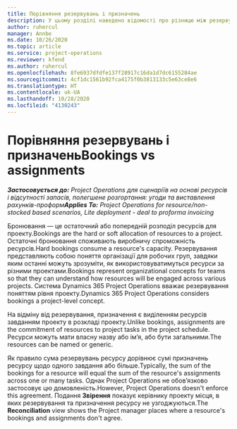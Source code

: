 ```yaml
---
title: Порівняння резервувань і призначень
description: У цьому розділі наведено відомості про різницю між резервуваннями ресурсів і призначеннями ресурсів.
author: ruhercul
manager: Annbe
ms.date: 10/26/2020
ms.topic: article
ms.service: project-operations
ms.reviewer: kfend
ms.author: ruhercul
ms.openlocfilehash: 8fe6937dfdfe137f28917c16da1d7dc6155284ae
ms.sourcegitcommit: 4cf1dc1561b92fca4175f0b3813133c5e63ce8e6
ms.translationtype: HT
ms.contentlocale: uk-UA
ms.lasthandoff: 10/28/2020
ms.locfileid: "4130243"
---
```

# <a name="bookings-vs-assignments"></a><span data-ttu-id="6b7b3-103">Порівняння резервувань і призначень</span><span class="sxs-lookup"><span data-stu-id="6b7b3-103">Bookings vs assignments</span></span>

<span data-ttu-id="6b7b3-104">_**Застосовується до:** Project Operations для сценаріїв на основі ресурсів і відсутності запасів, полегшене розгортання: угоди та виставлення рахунків-проформ_</span><span class="sxs-lookup"><span data-stu-id="6b7b3-104">_**Applies To:** Project Operations for resource/non-stocked based scenarios, Lite deployment - deal to proforma invoicing_</span></span>

<span data-ttu-id="6b7b3-105">Бронювання — це остаточний або попередній розподіл ресурсів для проекту.</span><span class="sxs-lookup"><span data-stu-id="6b7b3-105">Bookings are the hard or soft allocation of resources to a project.</span></span> <span data-ttu-id="6b7b3-106">Остаточні бронювання споживають виробничу спроможність ресурсів.</span><span class="sxs-lookup"><span data-stu-id="6b7b3-106">Hard bookings consume a resource's capacity.</span></span> <span data-ttu-id="6b7b3-107">Резервування представляють собою поняття організації для робочих груп, завдяки яким останні можуть зрозуміти, як використовуватимуться ресурси за різними проектами.</span><span class="sxs-lookup"><span data-stu-id="6b7b3-107">Bookings represent organizational concepts for teams so that they can understand how resources will be engaged across various projects.</span></span> <span data-ttu-id="6b7b3-108">Система Dynamics 365 Project Operations вважає резервування поняттям рівня проекту.</span><span class="sxs-lookup"><span data-stu-id="6b7b3-108">Dynamics 365 Project Operations considers bookings a project-level concept.</span></span> 

<span data-ttu-id="6b7b3-109">На відміну від резервування, призначення є виділенням ресурсів завданням проекту в розкладі проекту.</span><span class="sxs-lookup"><span data-stu-id="6b7b3-109">Unlike bookings, assignments are the commitment of resources to project tasks in the project schedule.</span></span> <span data-ttu-id="6b7b3-110">Ресурси можуть мати власну назву або ім’я, або бути загальними.</span><span class="sxs-lookup"><span data-stu-id="6b7b3-110">The resources can be named or generic.</span></span> 

<span data-ttu-id="6b7b3-111">Як правило сума резервувань ресурсу дорівнює сумі призначень ресурсу щодо одного завдання або більше.</span><span class="sxs-lookup"><span data-stu-id="6b7b3-111">Typically, the sum of the bookings for a resource will equal the sum of the resource's assignments across one or many tasks.</span></span> <span data-ttu-id="6b7b3-112">Однак Project Operations не обов’язково застосовує цю домовленість.</span><span class="sxs-lookup"><span data-stu-id="6b7b3-112">However, Project Operations doesn't enforce this agreement.</span></span> <span data-ttu-id="6b7b3-113">Подання **Звірення** показує керівнику проекту місця, в яких резервування та призначення ресурсу не узгоджуються.</span><span class="sxs-lookup"><span data-stu-id="6b7b3-113">The **Reconciliation** view shows the Project manager places where a resource's bookings and assignments don't agree.</span></span>
